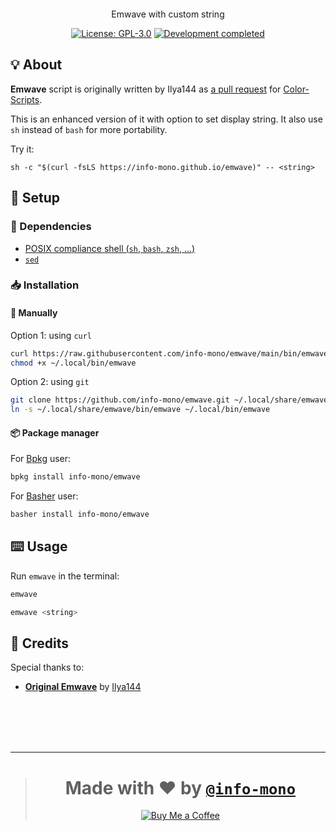<p align="center"><a href="https://github.com/info-mono/emwave"><img src=""></a></p>
<p align="center">Emwave with custom string</p>
<p align="center">
  <a href="https://github.com/info-mono/emwave/blob/main/LICENSE"><img src="https://img.shields.io/github/license/info-mono/emwave?labelColor=383838&color=585858&style=for-the-badge" alt="License: GPL-3.0"></a>
  <a href="https://gist.github.com/NNBnh/9ef453aba3efce26046e0d3119dab5a7#development-completed"><img src="https://img.shields.io/badge/development-completed-%23585858.svg?labelColor=383838&style=for-the-badge&logoColor=FFFFFF" alt="Development completed"></a>
</p>

## 💡 About

**Emwave** script is originally written by Ilya144 as [a pull request](https://github.com/stark/Color-Scripts/pull/18) for [Color-Scripts](https://github.com/stark/Color-Scripts).

This is an enhanced version of it with option to set display string. It also use `sh` instead of `bash` for more portability.

Try it:

```
sh -c "$(curl -fsLS https://info-mono.github.io/emwave)" -- <string>
```

## 🚀 Setup

### 🧾 Dependencies

- [POSIX compliance shell (`sh`, `bash`, `zsh`, ...)](https://wikipedia.org/wiki/Unix_shell)
- [`sed`](https://wikipedia.org/wiki/Sed)

### 📥 Installation

#### 🔧 Manually

Option 1: using `curl`

```sh
curl https://raw.githubusercontent.com/info-mono/emwave/main/bin/emwave > ~/.local/bin/emwave
chmod +x ~/.local/bin/emwave
```

Option 2: using `git`

```sh
git clone https://github.com/info-mono/emwave.git ~/.local/share/emwave
ln -s ~/.local/share/emwave/bin/emwave ~/.local/bin/emwave
```

#### 📦 Package manager

For [Bpkg](https://github.com/bpkg/bpkg) user:

```sh
bpkg install info-mono/emwave
```

For [Basher](https://github.com/basherpm/basher) user:

```sh
basher install info-mono/emwave
```

## ⌨️ Usage

Run `emwave` in the terminal:

```sh
emwave
```

```sh
emwave <string>
```

## 💌 Credits

Special thanks to:
- [**Original Emwave**](https://github.com/stark/Color-Scripts/pull/18) by [Ilya144](https://github.com/ilya144)

<br><br><br><br>

---

> <h1 align="center">Made with ❤️ by <a href="https://github.com/info-mono"><code>@info-mono</code></a></h1>
>
> <p align="center"><a href="https://www.buymeacoffee.com/nnbnh"><img src="https://img.shields.io/badge/buy_me_a_coffee%20-%23F7CA88.svg?logo=buy-me-a-coffee&logoColor=333333&style=for-the-badge" alt="Buy Me a Coffee"></a></p>
